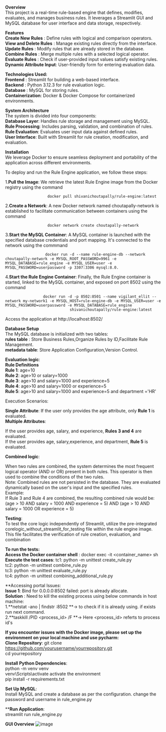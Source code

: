 **Overview**  
This project is a real-time rule-based engine that defines, modifies, evaluates, and manages business rules. It leverages a Streamlit GUI and MySQL database for user interface and data storage, respectively.  

**Features**  
**Create New Rules**       : Define rules with logical and comparison operators.  
**View and Delete Rules**  : Manage existing rules directly from the interface.  
**Update Rules**           : Modify rules that are already stored in the database.  
**Combine Rules**          : Merge multiple rules with a selected logical operator.  
**Evaluate Rules**         : Check if user-provided input values satisfy existing rules.  
**Dynamic Attribute Input**: User-friendly form for entering evaluation data.  

**Technologies Used:**  
**Frontend**        : Streamlit for building a web-based interface.  
**Backend**         : Python 3.12.3 for rule evaluation logic.  
**Database**        : MySQL for storing rules.  
**Containerization**: Docker & Docker Compose for containerized environments.

**System Architecture**  
The system is divided into four components:  
**Database Layer**: Handles rule storage and management using MySQL.    
**Rule Processing**: Includes parsing, validation, and combination of rules.    
**Rule Evaluation**: Evaluates user input data against defined rules.    
**User Interface**: Built with Streamlit for rule creation, modification, and evaluation.  

**Installation**    
We leverage Docker to ensure seamless deployment and portability of the application across different environments. 

To deploy and run the Rule Engine application, we follow these steps:  

1.**Pull the Image**: We retrieve the latest Rule Engine image from the Docker registry using the command

                       docker pull shivanichoutapally/rule-engine:latest  
                      
2.**Create a Network**: A new Docker network named choutapally-network is established to facilitate communication between containers using the command 

                       docker network create choutapally-network 
                      
3.**Start the MySQL Container**: A MySQL container is launched with the specified database credentials and port mapping. It's connected to the network using the commmand

                      docker run -d --name rule-engine-db --network choutapally-network -e MYSQL_ROOT_PASSWORD=9961 -e MYSQL_DATABASE=rule_engine -e MYSQL_USER=user -e MYSQL_PASSWORD=userpassword -p 3307:3306 mysql:8.0.   
                                  
4.**Start the Rule Engine Container**: Finally, the Rule Engine container is started, linked to the MySQL container, and exposed on port 8502 using the command

                     docker run -d -p 8502:8501 --name vigilant_ellit --network my-network1 -e MYSQL_HOST=rule-engine-db -e MYSQL_USER=user -e MYSQL_PASSWORD=userpassword -e MYSQL_DATABASE=rule_engine 
                                 shivanichoutapally/rule-engine:latest  
                                 
Access the application at  http://localhost:8502/

**Database Setup**  
The MySQL database is initialized with two tables:    
**rules table**   : Store Business Rules,Organize Rules by ID,Facilitate Rule Management.  
**metadata table**: Store Application Configuration,Version Control.  

**Evaluation logic**:  
 **Rule Definitions**  
 **Rule 1**: age=10     
 **Rule 2**: age>10 or salary=1000     
 **Rule 3**: age>10 and salary=1000 and experience=5     
 **Rule 4**: age>10 and salary=1000 or experience=5       
 **Rule 5**: age>10 and salary=1000 and experience=5 and department ='HR'   

Execution Scenarios:  

**Single Attribute**: If the user only provides the age attribute, only **Rule 1** is evaluated.   
**Multiple Attributes**: 

If the user provides age, salary, and experience, **Rules 3 and 4** are evaluated.   
If the user provides age, salary,experience, and department, **Rule 5** is evaluated.   

**Combined logic**:  

 When two rules are combined, the system determines the most frequent logical operator (AND or OR) present in both rules. This operator is then used to combine the conditions of the two rules.     
 Note: Combined rules are not persisted in the database. They are evaluated dynamically based on the user's input and the specified rules.     
 Example:   
 If Rule 3 and Rule 4 are combined, the resulting combined rule would be:    
 (age > 10 AND salary = 1000 AND experience = 5) AND (age > 10 AND salary = 1000 OR experience = 5)    
   
**Testing**:    
To test the core logic independently of Streamlit, utilize the pre-integrated corelogic_without_streamlit_for_testing file within the rule engine image. This file facilitates the verification of rule creation, evaluation, and combination          

 **To run the tests:**    
 **Access the Docker container shell** : docker exec -it <container_name> sh      
 **Execute the test cases**: 
                             tc1: python -m unittest create_rule.py  
                             tc2: python -m unittest combine_rule.py  
                             tc3: python -m unittest evaluate_rule.py  
                             tc4: python -m unittest combining_additional_rule.py  

**Accessing portal Issue*s*:  
**Issue 1**: Bind for 0.0.0.0:8502 failed: port is already allocate.  
**Solution** : Need to kill the existing process using below commands in host machine:    
              1.**netstat -ano | findstr :8502 **-> to check if it is already using. if exists run next command.    
              2.**taskkill /PID <process_id> /F **-> Here <process_id> referts to process id's    
              
**If you encounter issues with the Docker image, please set up the environment on your local machine and use pycharm:**  
**Clone Repository**: git clone https://github.com/yourusername/yourrepository.git  
                      cd yourrepository  

**Install Python Dependencies**:   
python -m venv venv  
venv\Scripts\activate activate the environment   
pip install -r requirements.txt  

**Set Up MySQL**:   
Install MySQL and create a database as per the configuration. change the password and username in rule_engine.py  

****Run Application**:  
streamlit run rule_engine.py  

**GUI Overview** 
![image](https://github.com/user-attachments/assets/aae1894a-492c-4e64-b199-9f9e526703a4)


